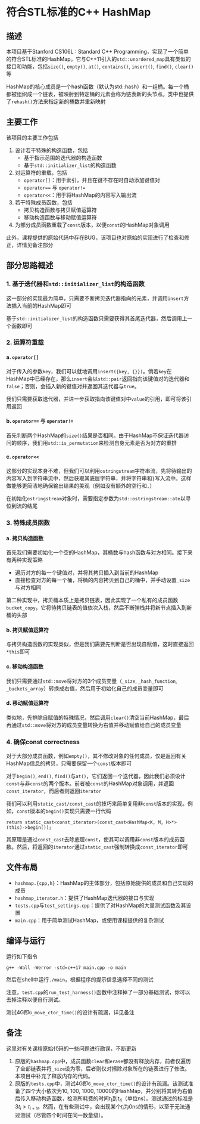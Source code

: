 # 符合STL标准的C++ HashMap

## 描述

本项目基于Stanford CS106L : Standard C++ Programming，实现了一个简单的符合STL标准的HashMap。它与C++11引入的`std::unordered_map`具有类似的接口和功能，包括`size()`, `empty()`, `at()`, `contains()`, `insert()`, `find()`, `clear()`等

HashMap的核心成员是一个hash函数（默认为std::hash）和一组桶。每一个桶都被组织成一个链表，被映射到特定桶的元素会称为链表新的头节点。类中也提供了`rehash()`方法来指定新的桶数并重新映射

## 主要工作

该项目的主要工作包括

1. 设计若干特殊的构造函数，包括
   - 基于指示范围的迭代器的构造函数
   - 基于`std::initializer_list`的构造函数
2. 对运算符的重载，包括
   - `operator[]`：用于索引，并且在键不存在时自动添加键值对
   - `operator==` 与 `operator!=`
   - `operator<<`：用于将HashMap的内容写入输出流
3. 若干特殊成员函数，包括
   - 拷贝构造函数与拷贝赋值运算符
   - 移动构造函数与移动赋值运算符
4. 为部分成员函数重载了`const`版本，以便`const`的HashMap对象调用

此外，课程提供的原始代码中存在BUG，该项目也对原始的实现进行了检查和修正，详情见备注部分

## 部分思路概述

### 1. 基于迭代器和`std::initializer_list`的构造函数
这一部分的实现最为简单，只需要不断拷贝迭代器指向的元素，并调用`insert`方法插入当前的HashMap即可

基于`std::initializer_list`的构造函数只需要获得其首尾迭代器，然后调用上一个函数即可

### 2. 运算符重载

#### a. `operator[]`
对于传入的参数`key`，我们可以就地调用`insert({key, {}})`。倘若`key`在HashMap中已经存在，那么`insert`会以`std::pair`返回指向该键值对的迭代器和`false`；否则，会插入新的键值对并返回其迭代器与`true`。

我们只需要获取迭代器，并进一步获取指向该键值对中`value`的引用，即可将该引用返回

#### b. `operator==` 与 `operator!=`

首先判断两个HashMap的`size()`结果是否相同。由于HashMap不保证迭代器访问的顺序，我们用`std::is_permutation`来检测自身元素是否为对方的重排

#### c. `operator<<`

这部分的实现本身不难，但我们可以利用`ostringstream`字符串流，先将待输出的内容写入到字符串流中，然后获取其底层字符串，并将字符串和`}`写入流中。这样做能够更简洁地确保输出结果的美观（例如没有额外的空行和`,`）

在初始化`ostringstream`对象时，需要指定参数为`std::ostringstream::ate`以寻位到流的结尾

### 3. 特殊成员函数

#### a. 拷贝构造函数
首先我们需要初始化一个空的HashMap，其桶数与hash函数与对方相同。接下来有两种实现策略
- 遍历对方的每一个键值对，并将其拷贝插入到当前的HashMap
- 直接检查对方的每一个桶，将桶的内容拷贝到自己的桶中，并手动设置`_size`与对方相同

第二种实现中，拷贝桶本质上是拷贝链表，因此实现了一个私有的成员函数`bucket_copy`，它将待拷贝链表的值依次入栈，然后不断弹栈并将新节点插入到新桶的头部

#### b. 拷贝赋值运算符

与拷贝构造函数的实现类似，但是我们需要先判断是否出现自赋值，这时直接返回`*this`即可

#### c. 移动构造函数

我们只需要通过`std::move`将对方的3个成员变量（`_size`, `_hash_function`, `_buckets_array`）转换成右值，然后用于初始化自己的成员变量即可


#### d. 移动赋值运算符

类似地，先排除自赋值的特殊情况，然后调用`clear()`清空当前HashMap，最后再通过`std::move`将对方的成员变量转换为右值并移动赋值给自己的成员变量

### 4. 确保const correctness

对于大部分成员函数，例如`empty()`，其不修改对象的任何成员，仅是返回有关HashMap信息的拷贝，只需要保留一个`const`版本即可

对于`begin()`, `end()`, `find()`与`at()`，它们返回一个迭代器，因此我们必须设计`const`与非`const`的两个版本。前者被`const`的HashMap对象调用，并返回`const_iterator`，而后者则返回`iterator`

我们可以利用`static_cast/const_cast`的技巧来简单复用非`const`版本的实现。例如，`const`版本的`begin()`实现只需要一行代码
```
return static_cast<const_iterator>(const_cast<HashMap<K, M, H>*>(this)->begin());
```
其原理是通过`const_cast`去除底层`const`，使其可以调用非`const`版本的成员函数。然后，将返回的`iterator`通过`static_cast`强制转换成`const_iterator`即可



## 文件布局

- `hashmap.{cpp,h}`：HashMap的主体部分，包括原始提供的成员和自己实现的成员
- `hashmap_iterator.h`：提供了HashMap迭代器的接口与实现
- `tests.cpp`与`test_settings.cpp`：提供了对HashMap的大量测试函数及其设置
- `main.cpp`：用于简单测试HashMap，或使用课程提供的复杂测试

## 编译与运行
运行如下指令
```
g++ -Wall -Werror -std=c++17 main.cpp -o main
```
然后在shell中运行`./main`，根据程序的提示信息选择不同的测试

注意，`test.cpp`的`run_test_harness()`函数中注释掉了一部分基础测试，你可以去掉注释以便自行测试。

测试4G即`G_move_ctor_time()`的设计有疏漏，详见备注

## 备注

这里对有关课程原始代码的一些问题进行勘误，不断更新

1. 原版的`hashmap.cpp`中，成员函数`clear`和`erase`都没有释放内存，前者仅遍历了全部链表并将`_size`设为零，后者则仅对擦除对象所在的链表进行了修改。本项目中补充了释放内存的代码。
2. 原版的`tests.cpp`中，测试4G即`G_move_ctor_time()`的设计有疏漏。该测试准备了四个大小依次为10, 100, 1000, 10000的HashMap，并分别将其转为右值后传入移动构造函数，检测所耗费的时间$t_1$到$t_4$（单位ns）。测试通过的标准是$3t_i > t_{i+1}$。然而，在有些测试中，会出现某个$t_i$为0ns的情形，以至于无法通过测试（尽管四个时间在同一数量级）。
